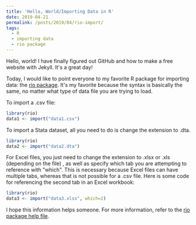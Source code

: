 ```yaml
---
title: 'Hello, World/Importing Data in R'
date: 2019-04-21
permalink: /posts/2019/04/rio-import/
tags:
  - R
  - importing data
  - rio package
---
```


Hello, world! I have finally figured out GitHub and how to make a free website with Jekyll. It's a great day!

Today, I would like to point everyone to my favorite R package for importing data: the [rio package](https://cran.r-project.org/web/packages/rio/vignettes/rio.html). It's my favorite because the syntax is basically the same, no matter what type of data file you are trying to load.

To import a .csv file:
```r
library(rio)
data1 <- import("data1.csv")
```

To import a Stata dataset, all you need to do is change the extension to .dta.
```r
library(rio)
data2 <- import("data2.dta")
```

For Excel files, you just need to change the extension to .xlsx or .xls (depending on the file) , as well as specify which tab you are attempting to reference with "which". This is necessary because Excel files can have multiple tabs, whereas that is not possible for a .csv file. Here is some code for referencing the second tab in an Excel workbook:
```r
library(rio)
data3 <- import("data3.xlsx", which=2)
```

I hope this information helps someone. For more information, refer to the [rio package help file](https://cran.r-project.org/web/packages/rio/rio.pdf).
